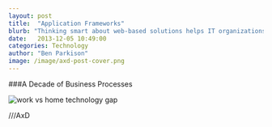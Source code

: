 ```yaml
---
layout: post
title:  "Application Frameworks"
blurb: "Thinking smart about web-based solutions helps IT organizations change their strategy from building the right application to building the right framework."
date:   2013-12-05 10:49:00
categories: Technology
author: "Ben Parkison"
image: /image/axd-post-cover.png
---
```


###A Decade of Business Processes

<div class="text-center"> <img src="/image/technology-gap-work.jpg" alt="work vs home technology gap"> </div>



///AxD



